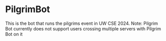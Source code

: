 # PilgrimBot
This is the bot that runs the pilgrims event in UW CSE 2024.
Note: Pilgrim Bot currently does not support users crossing multiple servers with Pilgrim Bot on it
